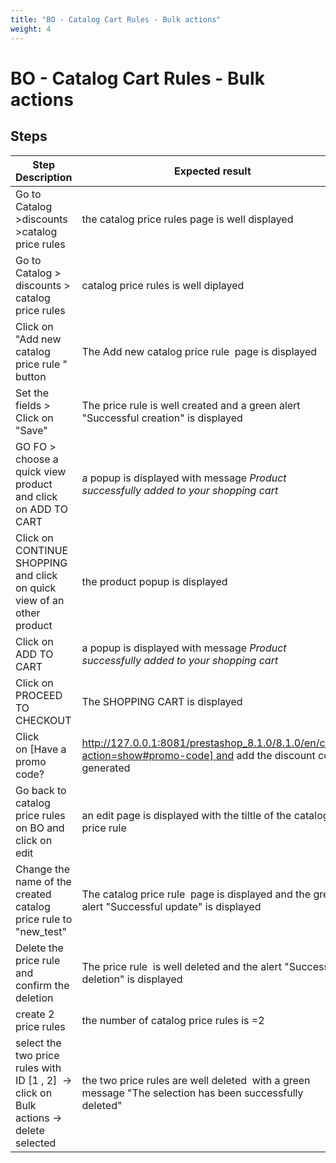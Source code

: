 ```yaml
---
title: "BO - Catalog Cart Rules - Bulk actions"
weight: 4
---
```


# BO - Catalog Cart Rules - Bulk actions
## Steps
| Step Description | Expected result |
| ----- | ----- |
| Go to Catalog >discounts >catalog price rules | the catalog price rules page is well displayed |
| Go to Catalog > discounts > catalog price rules | catalog price rules is well diplayed |
| Click on "Add new catalog price rule " button | The Add new catalog price rule  page is displayed |
| Set the fields > Click on "Save" | The price rule is well created and a green alert "Successful creation" is displayed |
| GO FO > choose a quick view product and click on ADD TO CART | a popup is displayed with message *Product successfully added to your shopping cart* |
| Click on CONTINUE SHOPPING and click on quick view of an other product | the product popup is displayed |
| Click on ADD TO CART | a popup is displayed with message *Product successfully added to your shopping cart* |
| Click on PROCEED TO CHECKOUT | The SHOPPING CART is displayed |
| Click on [Have a promo code?|http://127.0.0.1:8081/prestashop_8.1.0/8.1.0/en/cart?action=show#promo-code] and add the discount code generated | the result of discount is displayed |
| Go back to catalog price rules on BO and click on edit | an edit page is displayed with the tiltle of the catalog price rule |
| Change the name of the created catalog price rule to "new_test" | The catalog price rule  page is displayed and the green alert "Successful update" is displayed |
| Delete the price rule  and confirm the deletion | The price rule  is well deleted and the alert "Successful deletion" is displayed |
| create 2 price rules | the number of catalog price rules is =2 |
| select the two price rules with ID [1 , 2]  -> click on Bulk actions -> delete selected | the two price rules are well deleted  with a green message "The selection has been successfully deleted" |
